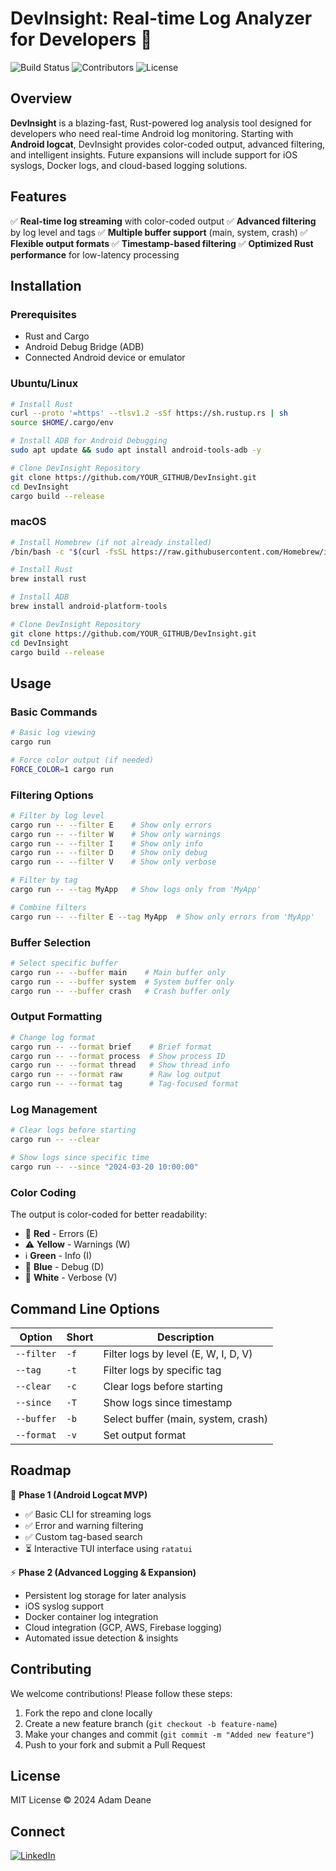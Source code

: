 # DevInsight: Real-time Log Analyzer for Developers 🚀

![Build Status](https://img.shields.io/github/actions/workflow/status/YOUR_GITHUB/DevInsight/build.yml?branch=main)
![Contributors](https://img.shields.io/github/contributors/YOUR_GITHUB/DevInsight)
![License](https://img.shields.io/github/license/YOUR_GITHUB/DevInsight)

## Overview
**DevInsight** is a blazing-fast, Rust-powered log analysis tool designed for developers who need real-time Android log monitoring. Starting with **Android logcat**, DevInsight provides color-coded output, advanced filtering, and intelligent insights. Future expansions will include support for iOS syslogs, Docker logs, and cloud-based logging solutions.

## Features
✅ **Real-time log streaming** with color-coded output
✅ **Advanced filtering** by log level and tags
✅ **Multiple buffer support** (main, system, crash)
✅ **Flexible output formats**
✅ **Timestamp-based filtering**
✅ **Optimized Rust performance** for low-latency processing

## Installation

### Prerequisites
- Rust and Cargo
- Android Debug Bridge (ADB)
- Connected Android device or emulator

### Ubuntu/Linux
```bash
# Install Rust
curl --proto '=https' --tlsv1.2 -sSf https://sh.rustup.rs | sh
source $HOME/.cargo/env

# Install ADB for Android Debugging
sudo apt update && sudo apt install android-tools-adb -y

# Clone DevInsight Repository
git clone https://github.com/YOUR_GITHUB/DevInsight.git
cd DevInsight
cargo build --release
```

### macOS
```bash
# Install Homebrew (if not already installed)
/bin/bash -c "$(curl -fsSL https://raw.githubusercontent.com/Homebrew/install/HEAD/install.sh)"

# Install Rust
brew install rust

# Install ADB
brew install android-platform-tools

# Clone DevInsight Repository
git clone https://github.com/YOUR_GITHUB/DevInsight.git
cd DevInsight
cargo build --release
```

## Usage

### Basic Commands
```bash
# Basic log viewing
cargo run

# Force color output (if needed)
FORCE_COLOR=1 cargo run
```

### Filtering Options
```bash
# Filter by log level
cargo run -- --filter E    # Show only errors
cargo run -- --filter W    # Show only warnings
cargo run -- --filter I    # Show only info
cargo run -- --filter D    # Show only debug
cargo run -- --filter V    # Show only verbose

# Filter by tag
cargo run -- --tag MyApp   # Show logs only from 'MyApp'

# Combine filters
cargo run -- --filter E --tag MyApp  # Show only errors from 'MyApp'
```

### Buffer Selection
```bash
# Select specific buffer
cargo run -- --buffer main    # Main buffer only
cargo run -- --buffer system  # System buffer only
cargo run -- --buffer crash   # Crash buffer only
```

### Output Formatting
```bash
# Change log format
cargo run -- --format brief    # Brief format
cargo run -- --format process  # Show process ID
cargo run -- --format thread   # Show thread info
cargo run -- --format raw      # Raw log output
cargo run -- --format tag      # Tag-focused format
```

### Log Management
```bash
# Clear logs before starting
cargo run -- --clear

# Show logs since specific time
cargo run -- --since "2024-03-20 10:00:00"
```

### Color Coding
The output is color-coded for better readability:
- 🔴 **Red** - Errors (E)
- ⚠️ **Yellow** - Warnings (W)
- ℹ️ **Green** - Info (I)
- 🔧 **Blue** - Debug (D)
- 📝 **White** - Verbose (V)

## Command Line Options
| Option | Short | Description |
|--------|--------|-------------|
| `--filter` | `-f` | Filter logs by level (E, W, I, D, V) |
| `--tag` | `-t` | Filter logs by specific tag |
| `--clear` | `-c` | Clear logs before starting |
| `--since` | `-T` | Show logs since timestamp |
| `--buffer` | `-b` | Select buffer (main, system, crash) |
| `--format` | `-v` | Set output format |

## Roadmap
🚀 **Phase 1 (Android Logcat MVP)**
- ✅ Basic CLI for streaming logs
- ✅ Error and warning filtering
- ✅ Custom tag-based search
- ⏳ Interactive TUI interface using `ratatui`

⚡ **Phase 2 (Advanced Logging & Expansion)**
- Persistent log storage for later analysis
- iOS syslog support
- Docker container log integration
- Cloud integration (GCP, AWS, Firebase logging)
- Automated issue detection & insights

## Contributing
We welcome contributions! Please follow these steps:
1. Fork the repo and clone locally
2. Create a new feature branch (`git checkout -b feature-name`)
3. Make your changes and commit (`git commit -m "Added new feature"`)
4. Push to your fork and submit a Pull Request

## License
MIT License © 2024 Adam Deane

## Connect
[![LinkedIn](https://img.shields.io/badge/LinkedIn-Adam_Deane-blue?style=for-the-badge&logo=linkedin)](https://www.linkedin.com/in/adam-deane-93456927/)

